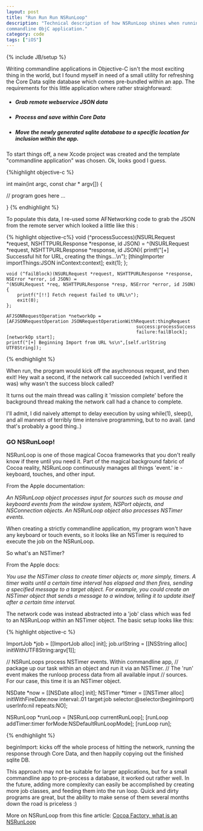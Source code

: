 ```yaml
---
layout: post
title: "Run Run Run NSRunLoop"
description: "Technical description of how NSRunLoop shines when running asynchronous operations within a
commandline ObjC application."
category: code
tags: ["iOS"]
---
```

{% include JB/setup %}

Writing commandline applications in Objective-C isn't the most exciting thing
in the world, but I found myself in need of a small utility for refreshing the Core
Data sqlite database which comes pre-bundled within an app. The requirements for this
little application where rather straighforward:

* ##### Grab remote webservice JSON data

* ##### Process and save within Core Data

* ##### Move the newly generated sqlite database to a specific location for inclusion within the app.

To start things off, a new Xcode project was created and the template
"commandline application" was chosen. Ok, looks good I guess.

{%highlight objective-c %}

int main(int argc, const char * argv[]) {

  // program goes here ...
  
  }
{% endhighlight %}

To populate this data, I re-used some AFNetworking code to grab the JSON from
the remote server which looked a little like this :

{% highlight objective-c%}
void (^processSuccess)(NSURLRequest *request, NSHTTPURLResponse *response, id JSON) =
    ^(NSURLRequest *request, NSHTTPURLResponse *response, id JSON){
        printf("[+] Successful hit for URL, creating the things...\n");
        [thingImporter importThings:JSON inContext:context];
        exit(1);
    };

    void (^failBlock)(NSURLRequest *request, NSHTTPURLResponse *response, NSError *error, id JSON) =
    ^(NSURLRequest *req, NSHTTPURLResponse *resp, NSError *error, id JSON) {
        printf("[!!] Fetch request failed to URL\n");
        exit(0);
    };

    AFJSONRequestOperation *networkOp = 
    [AFJSONRequestOperation JSONRequestOperationWithRequest:thingRequest
                                                    success:processSuccess
                                                    failure:failBlock];
    [networkOp start];
    printf("[+] Beginning Import from URL %s\n",[self.urlString UTF8String]);
{% endhighlight %}

When run, the program would kick off the asychronous request, and then exit!
Hey wait a second, if the network call succeeded (which I verified it was) why wasn't
the success block called? 

It turns out the main thread was calling it 'mission complete' before the
background thread making the network call had a chance to complete.

I'll admit, I did naively attempt to delay execution by using while(1),
sleep(), and all manners of terribly time intensive programming, but to no
avail. (and that's probably a good thing..)

### GO NSRunLoop!

NSRunLoop is one of those magical Cocoa frameworks that you don't really know
if there until you need it. Part of the magical background fabric of Cocoa
reality, NSRunLoop continuously manages all things 'event.' ie - keyboard,
touches, and other input. 

From the Apple documentation: 

*An NSRunLoop object processes input for sources such as mouse and keyboard events from the window system, NSPort objects, and NSConnection objects. An NSRunLoop object also processes NSTimer events.*

When creating a strictly commandline application, my program won't have any
keyboard or touch events, so it looks like an NSTimer is required to execute
the job on the NSRunLoop.

So what's an NSTimer?

From the Apple docs:

*You use the NSTimer class to create timer objects or, more simply, timers. A timer waits until a certain time interval has elapsed and then fires, sending a specified message to a target object. For example, you could create an NSTimer object that sends a message to a window, telling it to update itself after a certain time interval.*

The network code was instead abstracted into a 'job' class which was fed to an
NSRunLoop within an NSTimer object. The basic setup looks like this:

{% highlight objective-c %}

  ImportJob *job = [[ImportJob alloc] init];
  job.urlString = [[NSString alloc] initWithUTF8String:argv[1]];

  // NSRunLoops process NSTimer events. Within commandline app, 
  // package up our task within an object and run it via an NSTimer.
  // The 'run' event makes the runloop process data from all available input
  // sources. For our case, this time it is an NSTimer object.

  NSDate *now = [[NSDate alloc] init];
  NSTimer *timer = [[NSTimer alloc] initWithFireDate:now
                                            interval:.01
                                              target:job
                                            selector:@selector(beginImport)
                                            userInfo:nil
                                             repeats:NO];

  NSRunLoop *runLoop = [NSRunLoop currentRunLoop];
  [runLoop addTimer:timer forMode:NSDefaultRunLoopMode];
  [runLoop run];

{% endhighlight %}

beginImport: kicks off the whole process of hitting the network, running the
response through Core Data, and then happily copying out the finished sqlite DB. 

This approach may not be suitable for larger applications, but for a small
commandline app to pre-process a database, it worked out rather well. In the
future, adding more complexity can easily be accomplished by creating more job
classes, and feeding them into the run loop. Quick and dirty programs are
great, but the ability to make sense of them several months down the road is
priceless :)

More on NSRunLoop from this fine article:
[Cocoa Factory, what is an NSRunLoop](http://cocoafactory.com/blog/2012/09/06/whats-a-run-loop-anyway/)

